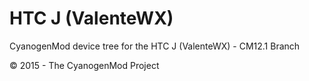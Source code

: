 HTC J (ValenteWX)
=================

CyanogenMod device tree for the HTC J (ValenteWX) - CM12.1 Branch

© 2015 - The CyanogenMod Project
